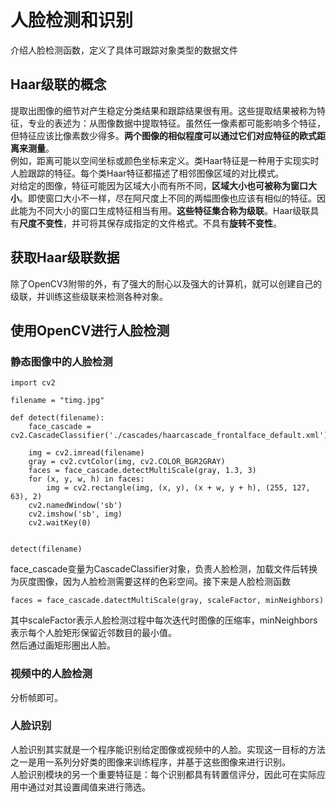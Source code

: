 # 人脸检测和识别
介绍人脸检测函数，定义了具体可跟踪对象类型的数据文件
## Haar级联的概念
提取出图像的细节对产生稳定分类结果和跟踪结果很有用。这些提取结果被称为特征，专业的表述为：从图像数据中提取特征。虽然任一像素都可能影响多个特征，但特征应该比像素数少得多。**两个图像的相似程度可以通过它们对应特征的欧式距离来测量**。   
例如，距离可能以空间坐标或颜色坐标来定义。类Haar特征是一种用于实现实时人脸跟踪的特征。每个类Haar特征都描述了相邻图像区域的对比模式。   
对给定的图像，特征可能因为区域大小而有所不同，**区域大小也可被称为窗口大小**。即使窗口大小不一样，尽在阿尺度上不同的两幅图像也应该有相似的特征。因此能为不同大小的窗口生成特征相当有用。**这些特征集合称为级联**。Haar级联具有**尺度不变性**，并可将其保存成指定的文件格式。不具有**旋转不变性**。
## 获取Haar级联数据
除了OpenCV3附带的外，有了强大的耐心以及强大的计算机，就可以创建自己的级联，并训练这些级联来检测各种对象。
## 使用OpenCV进行人脸检测
### 静态图像中的人脸检测
    
    import cv2

    filename = "timg.jpg"

    def detect(filename):
        face_cascade = cv2.CascadeClassifier('./cascades/haarcascade_frontalface_default.xml')

        img = cv2.imread(filename)
        gray = cv2.cvtColor(img, cv2.COLOR_BGR2GRAY)
        faces = face_cascade.detectMultiScale(gray, 1.3, 3)
        for (x, y, w, h) in faces:
            img = cv2.rectangle(img, (x, y), (x + w, y + h), (255, 127, 63), 2)
        cv2.namedWindow('sb')
        cv2.imshow('sb', img)
        cv2.waitKey(0)


    detect(filename)
face_cascade变量为CascadeClassifier对象，负责人脸检测，加载文件后转换为灰度图像，因为人脸检测需要这样的色彩空间。接下来是人脸检测函数
    
    faces = face_cascade.datectMultiScale(gray, scaleFactor, minNeighbors)
其中scaleFactor表示人脸检测过程中每次迭代时图像的压缩率，minNeighbors表示每个人脸矩形保留近邻数目的最小值。   
然后通过画矩形圈出人脸。
### 视频中的人脸检测
分析帧即可。
### 人脸识别
人脸识别其实就是一个程序能识别给定图像或视频中的人脸。实现这一目标的方法之一是用一系列分好类的图像来训练程序，并基于这些图像来进行识别。   
人脸识别模块的另一个重要特征是：每个识别都具有转置信评分，因此可在实际应用中通过对其设置阈值来进行筛选。